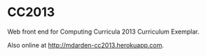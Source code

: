 CC2013
======

Web front end for Computing Curricula 2013 Curriculum Exemplar.

Also online at http://mdarden-cc2013.herokuapp.com.
